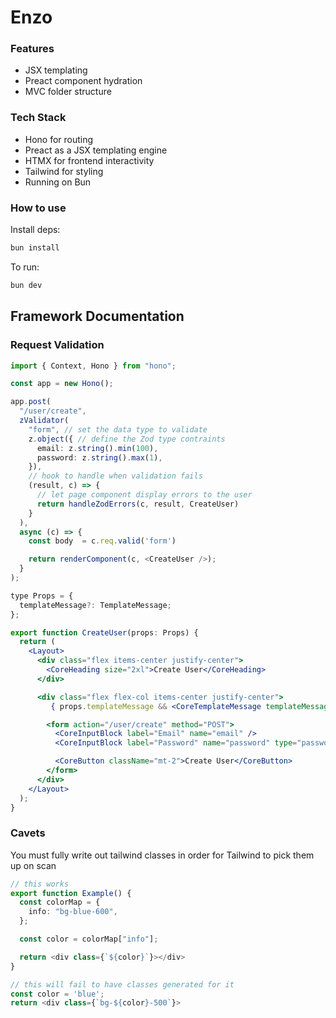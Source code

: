 # Enzo

### Features
- JSX templating
- Preact component hydration
- MVC folder structure

### Tech Stack
- Hono for routing
- Preact as a JSX templating engine
- HTMX for frontend interactivity
- Tailwind for styling
- Running on Bun

### How to use
Install deps:

```bash
bun install
```

To run:

```bash
bun dev
```


## Framework Documentation

### Request Validation

```ts
import { Context, Hono } from "hono";

const app = new Hono();

app.post(
  "/user/create",
  zValidator(
    "form", // set the data type to validate
    z.object({ // define the Zod type contraints
      email: z.string().min(100),
      password: z.string().max(1),
    }),
    // hook to handle when validation fails
    (result, c) => {
      // let page component display errors to the user
      return handleZodErrors(c, result, CreateUser)
    }
  ),
  async (c) => {
    const body  = c.req.valid('form')

    return renderComponent(c, <CreateUser />);
  }
);
```


```jsx
type Props = {
  templateMessage?: TemplateMessage;
};

export function CreateUser(props: Props) {
  return (
    <Layout>
      <div class="flex items-center justify-center">
        <CoreHeading size="2xl">Create User</CoreHeading>
      </div>

      <div class="flex flex-col items-center justify-center">
         { props.templateMessage && <CoreTemplateMessage templateMessage={props.templateMessage} /> }

        <form action="/user/create" method="POST">
          <CoreInputBlock label="Email" name="email" />
          <CoreInputBlock label="Password" name="password" type="password" />

          <CoreButton className="mt-2">Create User</CoreButton>
        </form>
      </div>
    </Layout>
  );
}
```

### Cavets

You must fully write out tailwind classes in order for Tailwind to pick them up on scan
```ts
// this works
export function Example() {
  const colorMap = {
    info: "bg-blue-600",
  };

  const color = colorMap["info"];

  return <div class={`${color}`}></div>
}

// this will fail to have classes generated for it
const color = 'blue';
return <div class={`bg-${color}-500`}> 
```